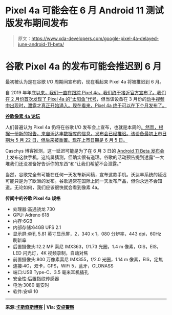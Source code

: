 # Pixel 4a 可能会在 6 月 Android 11 测试版发布期间发布

> 原文：<https://www.xda-developers.com/google-pixel-4a-delayed-june-android-11-beta/>

# 谷歌 Pixel 4a 的发布可能会推迟到 6 月

最初被认为是在谷歌 I/O 周期间宣布的，现在看起来 Pixel 4a 将被推迟到 6 月。

自 2019 年年底[以来，我们一直在跟踪 Pixel 4a，我们终于接近官方宣布了。我们在 2 月份首次发现了 Pixel 4a 的](https://www.xda-developers.com/google-pixel-4a-leaked-renders-punch-hole-display-headphone-jack/)[“太阳鱼”代号](https://www.xda-developers.com/google-pixel-4a-sunfish-qualcomm-snapdragon-730/)，但当该设备在 3 月份的[动手视频中出现时，泄露才真正开始涌入。现在看来，Pixel 4a 终于可以在下个月发布了。](https://www.xda-developers.com/google-pixel-4a-hands-on-video-snapdragon-730/)

**[谷歌像素 4a 论坛](https://forum.xda-developers.com/pixel-4a)**

人们普遍认为 Pixel 4a 仍将在谷歌 I/O 发布会上宣布，也就是本周的[。然而，根据一份新的报告，来自沃达丰数据库的信息，发布会已经推迟。该设备最初上市日期为 5 月 22 日，但后来被重置。现在上市日期是 6 月 5 日。](https://www.xda-developers.com/google-io-2020-canceled/)

Caschys 博客推测，这一延迟可能是为了在 6 月 3 日的 [Android 11 Beta 发布会](https://www.xda-developers.com/google-android-11-beta-june-3-2020-developer-preview-4-live-release/)上发布这款手机。这纯属猜测，但确实很有道理。谷歌的活动预告提到透露“一大堆我们还没准备好告诉你的东西”和“让我们希望不会泄露。”

当然，谷歌完全有可能在任何一天发布新闻稿，宣布这款手机。沃达丰系统的延迟可能只是为了欧洲的发布。谷歌通常在国际上同一天发布产品，但你永远不会知道。无论如何，我们应该很快就会看到像素 4a。

**传闻中的谷歌 Pixel 4a 规格**

*   处理器:高通骁龙 730
*   GPU: Adreno 618
*   内存:6GB
*   内部存储:64GB UFS 2.1
*   显示屏:单孔 5.81 英寸显示屏，2，340 x 1，080 分辨率，443 dpi，60Hz 刷新率
*   后置摄像头:12.2 MP 索尼 IMX363，f/1.73 光圈，1.4 m 像素，OIS，EIS，LED 闪光灯，4K 视频录制，自动对焦
*   前置摄像头:800 万像素索尼 IMX355，f/2.0 光圈，1.14 m 像素，EIS，定焦
*   连接:4G，双卡，GPS，WiFi 5，蓝牙，GLONASS
*   端口:USB Type-C、3.5 毫米耳机插孔
*   安全性:后置指纹传感器
*   电池:3080 毫安时
*   软件:安卓 10

* * *

**来源:[卡斯奇斯博客](https://stadt-bremerhaven.de/google-pixel-4a-koennte-sich-verspaeten/) | Via: [安卓警察](https://www.androidpolice.com/2020/05/11/google-pixel-4a-postponed-early-june/)**